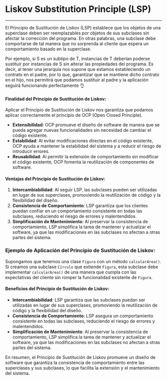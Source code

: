 Liskov Substitution Principle (LSP)
==================================
* * *

El Principio de Sustitución de Liskov (LSP) establece que los objetos de una superclase deben ser reemplazables por objetos de sus subclases sin afectar la corrección del programa. En otras palabras, una subclase debe comportarse de tal manera que no sorprenda al cliente que espera un comportamiento basado en la superclase.

Por ejemplo, si S es un subtipo de T, instancias de T deberían poderse sustituir por instancias de S sin alterar las propiedades del programa. Es decir, al tener una jerarquía nos supone que estamos estableciendo un contrato en el padre, por lo que, garantizar que se mantiene dicho contrato en el hijo, nos permitirá que podamos sustituir al padre y la aplicación seguirá funcionando perfectamente 👌

#### Finalidad del Principio de Sustitución de Liskov:
Aplicar el Principio de Sustitución de Liskov nos garantiza que podamos aplicar correctamente el principio de OCP (Open Closed Principle).

*   **Extensibilidad**: OCP promueve el diseño de software de manera que se pueda agregar nuevas funcionalidades sin necesidad de cambiar el código existente.
*   **Estabilidad**: Al evitar modificaciones directas en el código existente, OCP ayuda a mantener la estabilidad del sistema y a reducir el riesgo de introducir errores.
*   **Reusabilidad**: Al permitir la extensión de comportamiento sin modificar el código existente, OCP fomenta la reutilización de componentes de software.

#### Ventajas del Principio de Sustitución de Liskov:

1.  **Intercambiabilidad**: Al seguir LSP, las subclases pueden ser utilizadas en lugar de sus superclases, promoviendo la reutilización de código y la flexibilidad del diseño.
2.  **Consistencia de Comportamiento**: LSP garantiza que los clientes puedan confiar en un comportamiento consistente en todas las subclases, reduciendo el riesgo de errores y malentendidos.
3.  **Simplificación de Mantenimiento**: Al preservar la consistencia de comportamiento, LSP simplifica la tarea de mantener y actualizar el software, ya que las modificaciones en las subclases no afectan a otras partes del sistema.

### Ejemplo de Aplicación del Principio de Sustitución de Liskov:

Supongamos que tenemos una clase `Figura` con un método `calcularArea()`. Si creamos una subclase `Círculo` que extiende `Figura`, esta subclase debe implementar `calcularArea()` de una manera que cumpla con las expectativas del cliente sin romper la funcionalidad existente de `Figura`.

#### Beneficios del Principio de Sustitución de Liskov:

*   **Intercambiabilidad**: LSP garantiza que las subclases puedan ser utilizadas en lugar de sus superclases, promoviendo la reutilización de código y la flexibilidad del diseño.
*   **Consistencia de Comportamiento**: LSP asegura un comportamiento consistente en todas las subclases, reduciendo el riesgo de errores y malentendidos.
*   **Simplificación de Mantenimiento**: Al preservar la consistencia de comportamiento, LSP simplifica la tarea de mantener y actualizar el software, ya que las modificaciones en las subclases no afectan a otras partes del sistema.

En resumen, el Principio de Sustitución de Liskov promueve un diseño de software que garantiza la consistencia de comportamiento entre las superclases y sus subclases, lo que facilita la extensión y el mantenimiento del sistema.